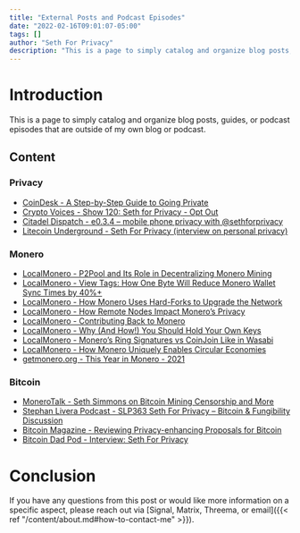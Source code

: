 ```yaml
---
title: "External Posts and Podcast Episodes"
date: "2022-02-16T09:01:07-05:00"
tags: []
author: "Seth For Privacy"
description: "This is a page to simply catalog and organize blog posts, guides, or podcast episodes that are outside of my own blog or podcast."
---
```


# Introduction

This is a page to simply catalog and organize blog posts, guides, or podcast episodes that are outside of my own blog or podcast.

## Content

### Privacy

- [CoinDesk - A Step-by-Step Guide to Going Private](https://www.coindesk.com/layer2/privacyweek/2022/01/27/a-step-by-step-guide-to-going-private/)
- [Crypto Voices - Show 120: Seth for Privacy - Opt Out](https://soundcloud.com/cryptovoices/show-120-seth-for-privacy-opt-out)
- [Citadel Dispatch - e0.3.4 – mobile phone privacy with @sethforprivacy](https://citadeldispatch.com/cd34/)
- [Litecoin Underground - Seth For Privacy (interview on personal privacy)](https://player.fm/series/litecoin-underground/seth-for-privacy)

### Monero

- [LocalMonero - P2Pool and Its Role in Decentralizing Monero Mining](https://localmonero.co/knowledge/p2pool-decentralizing-monero-mining)
- [LocalMonero - View Tags: How One Byte Will Reduce Monero Wallet Sync Times by 40%+](https://localmonero.co/knowledge/view-tags-reduce-monero-sync-time)
- [LocalMonero - How Monero Uses Hard-Forks to Upgrade the Network](https://localmonero.co/knowledge/network-upgrades)
- [LocalMonero - How Remote Nodes Impact Monero’s Privacy](https://localmonero.co/knowledge/remote-nodes-privacy)
- [LocalMonero - Contributing Back to Monero](https://localmonero.co/knowledge/contributing-to-monero)
- [LocalMonero - Why (And How!) You Should Hold Your Own Keys](https://localmonero.co/knowledge/hold-your-keys)
- [LocalMonero - Monero’s Ring Signatures vs CoinJoin Like in Wasabi](https://localmonero.co/knowledge/ring-signatures-vs-coinjoin)
- [LocalMonero - How Monero Uniquely Enables Circular Economies](https://localmonero.co/knowledge/monero-circular-economies)
- [getmonero.org - This Year in Monero - 2021](https://www.getmonero.org/2021/04/24/this-year-in-monero.html)

### Bitcoin

- [MoneroTalk - Seth Simmons on Bitcoin Mining Censorship and More](https://www.monerotalk.live/seth-simmons-on-bitcoin-mining-censorship-and-more)
- [Stephan Livera Podcast - SLP363 Seth For Privacy – Bitcoin & Fungibility Discussion](https://stephanlivera.com/episode/363/)
- [Bitcoin Magazine - Reviewing Privacy-enhancing Proposals for Bitcoin](https://bitcoinmagazine.com/technical/list-of-bitcoin-privacy-proposals)
- [Bitcoin Dad Pod - Interview: Seth For Privacy](https://bitcoindadpod.fireside.fm/15)

# Conclusion

If you have any questions from this post or would like more information on a specific aspect, please reach out via [Signal, Matrix, Threema, or email]({{< ref "/content/about.md#how-to-contact-me" >}}).
